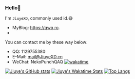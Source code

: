 ### Hello👋

I'm `JiuyeXD`,  commonly used id.😄

* MyBlog: <https://qwq.ro>.
* 
You can contact me by these way below:
*  QQ: 1129755380
*  E-Mail: <mail@JiuyeXD.cn>
*  WeChat: NekoPunchQAQ
[![wakatime](https://wakatime.com/badge/user/d18b4cf6-c6b4-4d8c-a520-e2e89eb72fb7.svg)](https://wakatime.com/@d18b4cf6-c6b4-4d8c-a520-e2e89eb72fb7)

[![Jiuye's GitHub stats](https://github-readme-stats.vercel.app/api?username=JiuyeXD&show_icons=true&theme=ayu-mirage)](https://github.com/JiuyeXD)
[![Jiuye's Wakatime Stats](https://github-readme-stats.vercel.app/api/wakatime/?username=JiuyeXD&show_icons=true&theme=ayu-mirage)](https://github.com/JiuyeXD)
[![Top Langs](https://github-readme-stats.vercel.app/api/top-langs/?username=JiuyeXD&hide=SCSS,LESS,CSS&show_icons=true&theme=gruvbox)](https://github.com/JiuyeXD?tab=repositories)

